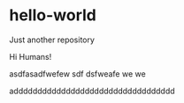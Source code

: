 # hello-world
Just another repository

Hi Humans!

asdfasadfwefew sdf dsfweafe we we 


adddddddddddddddddddddddddddddddddd
